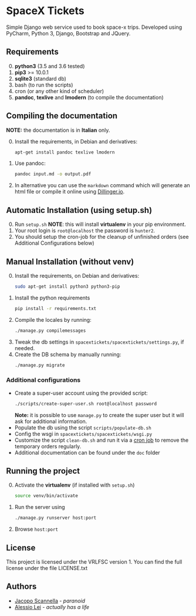 # SpaceX Tickets

Simple Django web service used to book space-x trips.
Developed using PyCharm, Python 3, Django, Bootstrap and JQuery.

## Requirements
0. **python3** (3.5 and 3.6 tested)
1. **pip3** >= 10.0.1
3. **sqlite3** (standard db)
4. bash (to run the scripts)
5. cron (or any other kind of scheduler)
6. **pandoc**, **texlive** and **lmodern** (to compile the documentation)

## Compiling the documentation
**NOTE:** the documentation is in **Italian** only.

0. Install the requirements, in Debian and derivatives:
    ```bash
    apt-get install pandoc texlive lmodern
    ```
1. Use pandoc:
    ```bash
    pandoc input.md -o output.pdf
    ```
2. In alternative you can use the `markdown` command which will generate an html file or compile it online using [Dillinger.io](https://dillinger.io/).


## Automatic Installation (using setup.sh)
0. Run `setup.sh`
**NOTE**: this will install **virtualenv** in your pip environment.
1. Your root login is `root@localhost` the password is `hunter2`.
2. You should setup the cron-job for the cleanup of unfinished orders (see Additional Configurations below)

## Manual Installation (without venv)
0. Install the requirements, on Debian and derivatives:
    ```bash
    sudo apt-get install python3 python3-pip
    ```
2. Install the python requirements
    ```bash
    pip install -r requirements.txt
    ```
2. Compile the locales by running:
    ```bash
    ./manage.py compilemessages
    ```
3. Tweak the db settings in `spacextickets/spacextickets/settings.py`, if needed.
4. Create the DB schema by manually running:
    ```bash
    ./manage.py migrate
    ```
### Additional configurations
* Create a super-user account using the provided script:
    ```bash
    ./scripts/create-super-user.sh root@localhost password
    ```
    **Note:** it is possible to use `manage.py` to create the super user but it will ask for additional information.
* Populate the db using the script `scripts/populate-db.sh`
* Config the wsgi in `spacextickets/spacextickets/wsgi.py`
* Customize the script `clean-db.sh` and run it via a [cron job](https://debian-administration.org/article/56/Command_scheduling_with_cron) to remove the temporary orders regularly.
* Additional documentation can be found under the `doc` folder

## Running the project 
0. Activate the **virtualenv** (if installed with `setup.sh`)
   ```bash
   source venv/bin/activate
   ```
1. Run the server using
    ```bash
    ./manage.py runserver host:port
    ```
2. Browse `host:port`

## License
This project is licensed under the VRLFSC version 1.
You can find the full license under the file LICENSE.txt

## Authors
* [Jacopo Scannella](https://github.com/antipatico) - _paranoid_
* [Alessio Lei](https://github.com/AlessioLei94) - _actually has a life_

